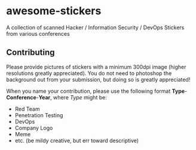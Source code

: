 # awesome-stickers
A collection of scanned Hacker / Information Security / DevOps Stickers from various conferences

## Contributing
Please provide pictures of stickers with a minimum 300dpi image (higher resolutions greatly appreciated). You do not need to photoshop the background out from your submission, but doing so is greatly appreciated!

When you name your contribution, please use the following format **Type**-**Conference**-**Year**, where *Type* might be:
- Red Team
- Penetration Testing
- DevOps
- Company Logo
- Meme
- etc. (be mildy creative, but err toward descriptive)
